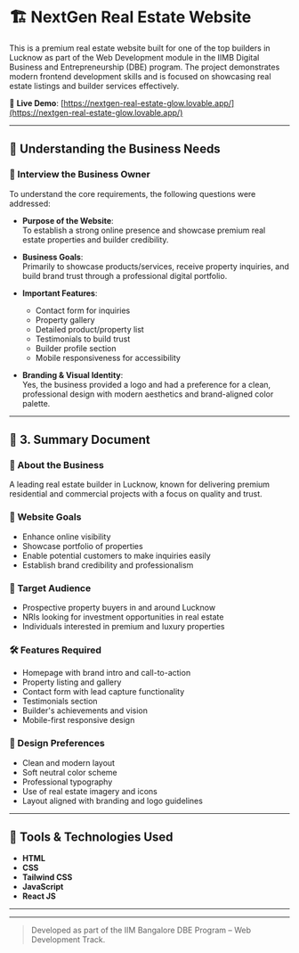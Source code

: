 # 🏗️ NextGen Real Estate Website

This is a premium real estate website built for one of the top builders in Lucknow as part of the Web Development module in the IIMB Digital Business and Entrepreneurship (DBE) program. The project demonstrates modern frontend development skills and is focused on showcasing real estate listings and builder services effectively.

🔗 **Live Demo**: [https://nextgen-real-estate-glow.lovable.app/](https://nextgen-real-estate-glow.lovable.app/)

---

## 📌 Understanding the Business Needs

### 👤 Interview the Business Owner
To understand the core requirements, the following questions were addressed:

- **Purpose of the Website**:  
  To establish a strong online presence and showcase premium real estate properties and builder credibility.

- **Business Goals**:  
  Primarily to showcase products/services, receive property inquiries, and build brand trust through a professional digital portfolio.

- **Important Features**:
  - Contact form for inquiries
  - Property gallery
  - Detailed product/property list
  - Testimonials to build trust
  - Builder profile section
  - Mobile responsiveness for accessibility

- **Branding & Visual Identity**:  
  Yes, the business provided a logo and had a preference for a clean, professional design with modern aesthetics and brand-aligned color palette.

---

## 📝 3. Summary Document

### 🏢 About the Business
A leading real estate builder in Lucknow, known for delivering premium residential and commercial projects with a focus on quality and trust.

### 🎯 Website Goals
- Enhance online visibility
- Showcase portfolio of properties
- Enable potential customers to make inquiries easily
- Establish brand credibility and professionalism

### 🎯 Target Audience
- Prospective property buyers in and around Lucknow
- NRIs looking for investment opportunities in real estate
- Individuals interested in premium and luxury properties

### 🛠️ Features Required
- Homepage with brand intro and call-to-action
- Property listing and gallery
- Contact form with lead capture functionality
- Testimonials section
- Builder's achievements and vision
- Mobile-first responsive design

### 🎨 Design Preferences
- Clean and modern layout
- Soft neutral color scheme
- Professional typography
- Use of real estate imagery and icons
- Layout aligned with branding and logo guidelines

---

## 🧰 Tools & Technologies Used

- **HTML**
- **CSS**
- **Tailwind CSS**
- **JavaScript**
- **React JS**

---

---

> Developed as part of the IIM Bangalore DBE Program – Web Development Track.

